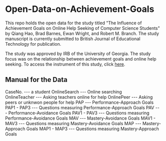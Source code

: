 # Open-Data-on-Achievement-Goals

This repo holds the open data for the study titled "The Influence of Achievement Goals on Online Help Seeking of Computer Science Students" by Qiang Hao, Brad Barnes, Ewan Wright, and Robert M. Branch. The study manuscript is currently submitted to British Journal of Educational Technology for publication.

The study was approved by IRB of the University of Georgia. The study focus was on the relationship between achievement goals and online help seeking. To access the instrument of this study, click <a href="http://home.tobeneo.com/2015/10/27/online-help-seeking-survey/">here</a>.

## Manual for the Data

CaseNo.	--- a student
OnlineSearch --- Online searching	
OnlineTeacher --- Asking teachers online for help
OnlinePeer --- Asking peers or unknwon people for help
PAP	--- Performance-Approach Goals
PAP1 - PAP3 --- Questions measuring Performance-Approach Goals
PAV	--- Performance-Avoidance Goals
PAV1 - PAV3 --- Questions measuring Performance-Avoidance Goals
MAV	--- Mastery-Avoidance Goals
MAV1 - MAV3 --- Questions measuring Mastery-Avoidance Goals
MAP --- Mastery-Approach Goals
MAP1 - MAP3 --- Questions measuring Mastery-Approach Goals
